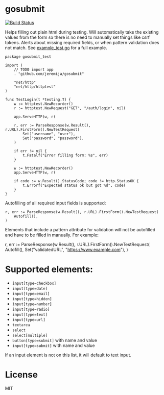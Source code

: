 # gosubmit

[![Build Status](https://travis-ci.com/jeremija/gosubmit.svg?branch=master)](https://travis-ci.com/jeremija/gosubmit)

Helps filling out plain html during testing. Will automatically take the
existing values from the form so there is no need to manually set things like
csrf tokens. Alerts about missing required fields, or when pattern validation
does not match. See [example_test.go](example_test.go) for a full example.

```golang
package gosubmit_test

import (
	// TODO import app
	. "github.com/jeremija/gosubmit"

	"net/http"
	"net/http/httptest"
)

func TestLogin(t *testing.T) {
	w := httptest.NewRecorder()
	r := httptest.NewRequest("GET", "/auth/login", nil)

	app.ServeHTTP(w, r)

	r, err := ParseResponse(w.Result(), r.URL).FirstForm().NewTestRequest(
		Set("username", "user"),
		Set("password", "password"),
	)

	if err != nil {
		t.Fatalf("Error filling form: %s", err)
	}

	w := httptest.NewRecorder()
	app.ServeHTTP(w, r)

	if code := w.Result().StatusCode; code != http.StatusOK {
		t.Errorf("Expected status ok but got %d", code)
	}
}
```

Autofilling of all required input fields is supported:

```golang
r, err := ParseResponse(w.Result(), r.URL).FirstForm().NewTestRequest(
	Autofill(),
)
```

Elements that include a pattern attribute for validation will not be autofilled
and have to be filled in manually. For example:

r, err := ParseResponse(w.Result(), r.URL).FirstForm().NewTestRequest(
	Autofill(),
	Set("validatedURL", "https://www.example.com"),
)

# Supported elements:

- `input[type=checkbox]`
- `input[type=date]`
- `input[type=email]`
- `input[type=hidden]`
- `input[type=number]`
- `input[type=radio]`
- `input[type=text]`
- `input[type=url]`
- `textarea`
- `select`
- `select[multiple]`
- `button[type=submit]` with name and value
- `input[type=submit]` with name and value

If an input element is not on this list, it will default to text input.

# License

MIT

